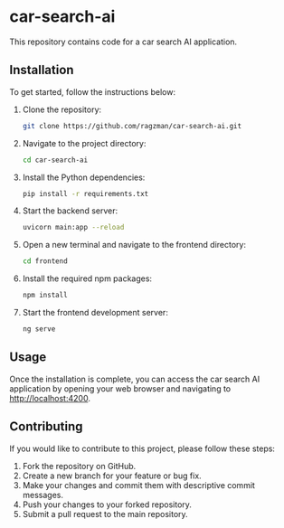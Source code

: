 # car-search-ai

This repository contains code for a car search AI application.

## Installation

To get started, follow the instructions below:

1. Clone the repository:

   ```bash
   git clone https://github.com/ragzman/car-search-ai.git
   ```

2. Navigate to the project directory:

   ```bash
   cd car-search-ai
   ```

3. Install the Python dependencies:

   ```bash
   pip install -r requirements.txt
   ```

4. Start the backend server:

   ```bash
   uvicorn main:app --reload
   ```

5. Open a new terminal and navigate to the frontend directory:

   ```bash
   cd frontend
   ```

6. Install the required npm packages:

   ```bash
   npm install
   ```

7. Start the frontend development server:

   ```bash
   ng serve
   ```

## Usage

Once the installation is complete, you can access the car search AI application by opening your web browser and navigating to [http://localhost:4200](http://localhost:4200).

## Contributing

If you would like to contribute to this project, please follow these steps:

1. Fork the repository on GitHub.
2. Create a new branch for your feature or bug fix.
3. Make your changes and commit them with descriptive commit messages.
4. Push your changes to your forked repository.
5. Submit a pull request to the main repository.
